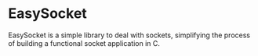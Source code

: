 # EasySocket
EasySocket is a simple library to deal with sockets, simplifying the process of building a functional socket application in C.
